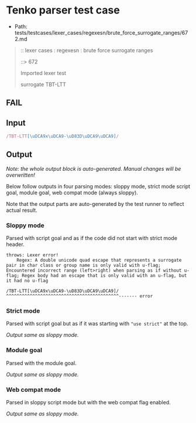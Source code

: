 # Tenko parser test case

- Path: tests/testcases/lexer_cases/regexesn/brute_force_surrogate_ranges/672.md

> :: lexer cases : regexesn : brute force surrogate ranges
>
> ::> 672
>
> Imported lexer test
>
> surrogate TBT-LTT

## FAIL

## Input

`````js
/TBT-LTT[\uDCA9x\uDCA9-\uD83D\uDCA9\uDCA9]/
`````

## Output

_Note: the whole output block is auto-generated. Manual changes will be overwritten!_

Below follow outputs in four parsing modes: sloppy mode, strict mode script goal, module goal, web compat mode (always sloppy).

Note that the output parts are auto-generated by the test runner to reflect actual result.

### Sloppy mode

Parsed with script goal and as if the code did not start with strict mode header.

`````
throws: Lexer error!
    Regex: A double unicode quad escape that represents a surrogate pair in char class or group name is only valid with u-flag; Encountered incorrect range (left>right) when parsing as if without u-flag; Regex body had an escape that is only valid with an u-flag, but it had no u-flag

/TBT-LTT[\uDCA9x\uDCA9-\uD83D\uDCA9\uDCA9]/
^^^^^^^^^^^^^^^^^^^^^^^^^^^^^^^^^^^^^^^^^^^------- error
`````

### Strict mode

Parsed with script goal but as if it was starting with `"use strict"` at the top.

_Output same as sloppy mode._

### Module goal

Parsed with the module goal.

_Output same as sloppy mode._

### Web compat mode

Parsed in sloppy script mode but with the web compat flag enabled.

_Output same as sloppy mode._
